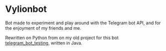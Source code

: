 # Vylionbot

Bot made to experiment and play around with the Telegram bot API, and for the enjoyment of my friends and me.

Rewritten on Python from on my old project for this bot [telegram_bot_testing](https://gitlab.com/vylion/telegram_bot_testing), written in Java.
